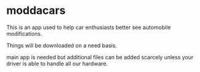 # moddacars
This is an app used to help car enthusiasts better see automobile modifications. 

Things will be downloaded on a need basis.

main app is needed but additional files can be added scarcely unless your driver is able to handle all our hardware.
